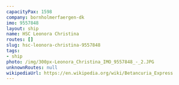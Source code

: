 ```yaml
---
capacityPax: 1598
company: bornholmerfaergen-dk
imo: 9557848
layout: ship
name: HSC Leonora Christina
routes: []
slug: hsc-leonora-christina-9557848
tags:
- ship
photo: /img/300px-Leonora_Christina_IMO_9557848_-_2.JPG
unknownRoutes: null
wikipediaUrl: https://en.wikipedia.org/wiki/Betancuria_Express
---
```

